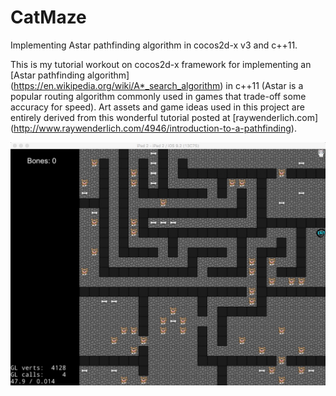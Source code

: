 # CatMaze
Implementing Astar pathfinding algorithm in cocos2d-x v3 and c++11.

This is my tutorial workout on cocos2d-x framework for implementing an
[Astar pathfinding algorithm] (https://en.wikipedia.org/wiki/A*_search_algorithm) in c++11 (Astar is a popular routing algorithm
commonly used in games that trade-off some accuracy for speed). Art assets and game ideas used in this project are entirely derived
from this wonderful tutorial posted at [raywenderlich.com] (http://www.raywenderlich.com/4946/introduction-to-a-pathfinding).

![alt text][screenshot]

[screenshot]: https://raw.githubusercontent.com/bennyk/CatMaze/master/screen.jpg
